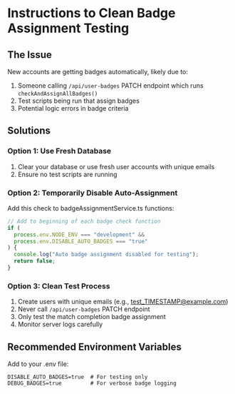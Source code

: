 # Instructions to Clean Badge Assignment Testing

## The Issue

New accounts are getting badges automatically, likely due to:

1. Someone calling `/api/user-badges` PATCH endpoint which runs `checkAndAssignAllBadges()`
2. Test scripts being run that assign badges
3. Potential logic errors in badge criteria

## Solutions

### Option 1: Use Fresh Database

1. Clear your database or use fresh user accounts with unique emails
2. Ensure no test scripts are running

### Option 2: Temporarily Disable Auto-Assignment

Add this check to badgeAssignmentService.ts functions:

```typescript
// Add to beginning of each badge check function
if (
  process.env.NODE_ENV === "development" &&
  process.env.DISABLE_AUTO_BADGES === "true"
) {
  console.log("Auto badge assignment disabled for testing");
  return false;
}
```

### Option 3: Clean Test Process

1. Create users with unique emails (e.g., test_TIMESTAMP@example.com)
2. Never call `/api/user-badges` PATCH endpoint
3. Only test the match completion badge assignment
4. Monitor server logs carefully

## Recommended Environment Variables

Add to your .env file:

```
DISABLE_AUTO_BADGES=true  # For testing only
DEBUG_BADGES=true         # For verbose badge logging
```
